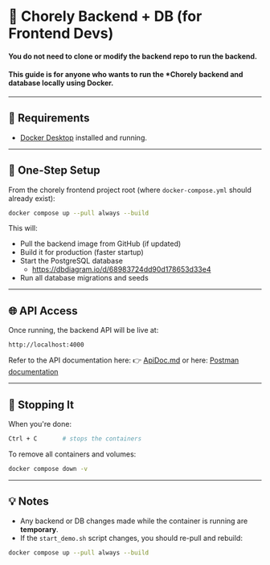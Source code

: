 # 🧠 Chorely Backend + DB (for Frontend Devs)


#### You do **not** need to clone or modify the backend repo to run the backend.

#### This guide is for anyone who wants to run the ***Chorely backend and database** locally using Docker. 
---

## 🧰 Requirements
- [Docker Desktop](https://www.docker.com/products/docker-desktop/) installed and running.

---

## 🚀 One-Step Setup
From the chorely frontend project root (where `docker-compose.yml` should already exist):

```bash
docker compose up --pull always --build
```

This will:
- Pull the backend image from GitHub (if updated)
- Build it for production (faster startup)
- Start the PostgreSQL database
    - https://dbdiagram.io/d/68983724dd90d178653d33e4
- Run all database migrations and seeds

---

## 🌐 API Access
Once running, the backend API will be live at:
```
http://localhost:4000
```

Refer to the API documentation here:
👉 [ApiDoc.md](https://github.com/lmmeqa/chorely-backend/blob/main/ApiDoc.md)
or here: [Postman documentation](https://documenter.getpostman.com/view/19704779/2sB3BBrXzG)

---

## 🛑 Stopping It
When you're done:
```bash
Ctrl + C       # stops the containers
```
To remove all containers and volumes:
```bash
docker compose down -v
```

---

## 💡 Notes
- Any backend or DB changes made while the container is running are **temporary**.
- If the `start_demo.sh` script changes, you should re-pull and rebuild:
```bash
docker compose up --pull always --build
```
